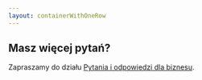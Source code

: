 ```yaml
---
layout: containerWithOneRow 
---
```


## Masz więcej pytań?

Zapraszamy do działu [Pytania i odpowiedzi dla biznesu](/dla-biznesu/pytania-i-odpowiedzi).
